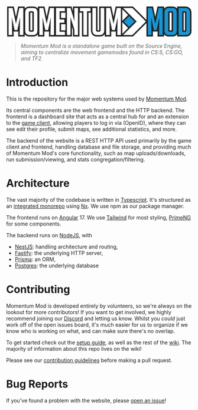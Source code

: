 ![Momentum Mod Logo](apps/frontend/src/assets/images/logo.svg)

> _Momentum Mod is a standalone game built on the Source Engine, aiming to
> centralize movement gamemodes found in CS:S, CS:GO, and TF2._

# Introduction

This is the repository for the major web systems used by
[Momentum Mod](https://momentum-mod.org).

Its central components are the web frontend and the HTTP backend. The frontend
is a dashboard site that acts as a central hub for and an extension to the
[game client](https://github.com/momentum-mod/game), allowing players to log in
via (OpenID), where they can see edit their profile, submit maps, see additional
statistics, and more.

The backend of the website is a REST HTTP API used primarily by the game client
and frontend, handling database and file storage, and providing much of Momentum
Mod's core functionality, such as map uploads/downloads, run submission/viewing,
and stats congregation/filtering.

# Architecture

The vast majority of the codebase is written in
[Typescript](https://www.typescriptlang.org/). It's structured as an
[integrated monorepo](https://nx.dev/concepts/integrated-vs-package-based#integrated-repos)
using [Nx](https://nx.dev). We use npm as our package manager.

The frontend runs on [Angular](https://angular.io) 17. We use
[Tailwind](https://tailwindcss.com/) for most styling,
[PrimeNG](https://primeng.org/) for some components.

The backend runs on [NodeJS](https://nodejs.org/), with

- [NestJS](https://nestjs.com/): handling architecture and routing,
- [Fastify](https://www.fastify.io/): the underlying HTTP server,
- [Prisma](https://www.prisma.io/): an ORM,
- [Postgres](https://www.postgresql.org/): the underlying database

# Contributing

Momentum Mod is developed entirely by volunteers, so we're always on the lookout
for more contributors! If you want to get involved, we highly recommend joining
our [Discord](https://discord.gg/momentummod) and letting us know. Whilst you
_could_ just work off of the open issues board, it's much easier for us to
organize if we know who is working on what, and can make sure there's no
overlap.

To get started check out the
[setup guide](https://github.com/momentum-mod/website/wiki/Setup), as well as
the rest of the [wiki](https://github.com/momentum-mod/website/wiki). The
majority of information about this repo lives on the wiki!

Please see our
[contribution guidelines](https://github.com/momentum-mod/website/wiki/Contribution-Guidelines)
before making a pull request.

# Bug Reports

If you've found a problem with the website, please
[open an issue](https://github.com/momentum-mod/website/issues/new/choose)!
